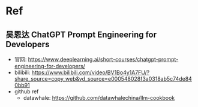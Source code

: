 # Ref

## 吴恩达 ChatGPT Prompt Engineering for Developers

* 官网: https://www.deeplearning.ai/short-courses/chatgpt-prompt-engineering-for-developers/
* bilibili: https://www.bilibili.com/video/BV1Bo4y1A7FU/?share_source=copy_web&vd_source=e000548028f3a0318ab5c74de840bb91
* github ref
    * datawhale: https://github.com/datawhalechina/llm-cookbook



